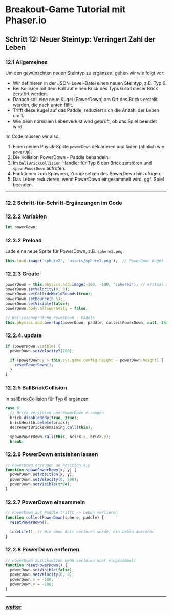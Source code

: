   <meta charset="utf-8" />
  <title>Breakout</title>
  <link rel="stylesheet" href="https://Hi2272.github.io/StyleMD.css">

# Breakout-Game Tutorial mit Phaser.io

## Schritt 12: Neuer Steintyp: Verringert Zahl der Leben

### 12.1 Allgemeines
Um den gewünschten neuen Steintyp zu ergänzen, gehen wir wie folgt vor:

- Wir definieren in der JSON-Level-Datei einen neuen Steintyp, z.B. Typ 6.
- Bei Kollision mit dem Ball auf einen Brick des Typs 6 soll dieser Brick zerstört werden.
- Danach soll eine neue Kugel (PowerDown) am Ort des Bricks erstellt werden, die nach unten fällt.
- Trifft diese Kugel auf das Paddle, reduziert sich die Anzahl der Leben um 1.
- Wie beim normalen Lebenverlust wird geprüft, ob das Spiel beendet wird.

Im Code müssen wir also:

1. Einen neuen Physik-Sprite `powerDown` deklarieren und laden (ähnlich wie `powerUp`).
2. Die Kollision PowerDown - Paddle behandeln.
3. Im `ballBrickCollision`-Handler für Typ 6 den Brick zerstören und `spawnPowerDown` aufrufen.
4. Funktionen zum Spawnen, Zurücksetzen des PowerDown hinzufügen.
5. Das Leben reduzieren, wenn PowerDown eingesammelt wird, ggf. Spiel beenden.

---

### 12.2 Schritt-für-Schritt-Ergänzungen im Code

### 12.2.2 Variablen

```js
let powerDown;
```

### 12.2.2 Preload

Lade eine neue Sprite für PowerDown, z.B. `sphere2.png`.

```js
this.load.image('sphere2', 'assets/sphere2.png');  // PowerDown Kugel laden
```

### 12.2.3 Create

```js
powerDown = this.physics.add.image(-100, -100, 'sphere2'); // erstmal ausblenden, außerhalb vom Bildschirm
powerDown.setVelocity(0, 0);
powerDown.setCollideWorldBounds(true);
powerDown.setBounce(0.5);
powerDown.setVisible(false);
powerDown.body.allowGravity = false;

// Kollisionsprüfung PowerDown - Paddle
this.physics.add.overlap(powerDown, paddle, collectPowerDown, null, this);
```

### 12.2.4. update

```js
if (powerDown.visible) {
  powerDown.setVelocityY(200);

  if (powerDown.y > this.sys.game.config.height - powerDown.height) {
    resetPowerDown();
  }
}
```

### 12.2.5 BallBrickCollision

In ballBrickCollision für Typ 6 ergänzen:

```js
case 6:
  // Brick zerstören und PowerDown erzeugen
  brick.disableBody(true, true);
  brickHealth.delete(brick);
  decrementBricksRemaining.call(this);

  spawnPowerDown.call(this, brick.x, brick.y);
  break;
```

### 12.2.6 PowerDown entstehen lassen

```js
// PowerDown erzeugen an Position x,y
function spawnPowerDown(x, y) {
  powerDown.setPosition(x, y);
  powerDown.setVelocity(0, 200);
  powerDown.setVisible(true);
}
```
### 12.2.7 PowerDown einsammeln

```js
// PowerDown auf Paddle trifft -> Leben verlieren
function collectPowerDown(sphere, paddle) {
  resetPowerDown();
  
  loseLife(); // Wie wenn Ball verloren wurde, ein Leben abziehen
}
```
### 12.2.8 PowerDown entfernen

```js
// PowerDown zurücksetzen wenn verloren oder eingesammelt
function resetPowerDown() {
  powerDown.setVisible(false);
  powerDown.setVelocity(0, 0);
  powerDown.x = -100;
  powerDown.y = -100;
}
```

---
### [weiter](12PaddleBreiter.html)  
